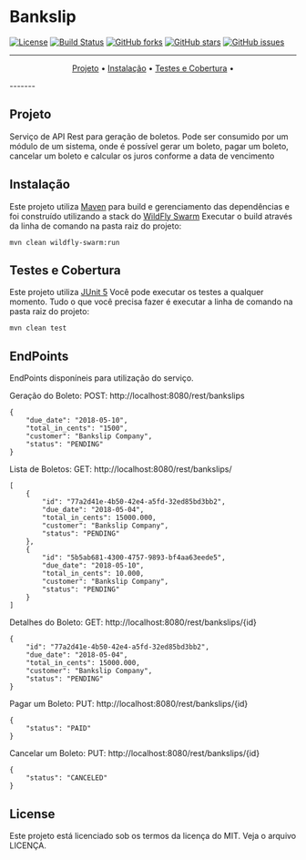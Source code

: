 # Bankslip

[![License](http://img.shields.io/badge/license-MIT-green.svg?style=flat)](https://github.com/vandersozc/Bankslip/blob/master/LICENSE)
[![Build Status](https://img.shields.io/travis/vandersozc/Bankslip/master.svg?style=flat)](https://travis-ci.org/vandersozc/Bankslip)
[![GitHub forks](https://img.shields.io/github/forks/vandersozc/Bankslip.svg)](https://github.com/vandersozc/Bankslip/network)
[![GitHub stars](https://img.shields.io/github/stars/vandersozc/Bankslip.svg)](https://github.com/vandersozc/Bankslip/stargazers)
[![GitHub issues](https://img.shields.io/github/issues/vandersozc/Bankslip.svg)](https://github.com/vandersozc/Bankslip/issues)

-------
<p align="center">
    <a href="#projeto">Projeto</a> &bull;
    <a href="#instalacao">Instalação</a> &bull;
    <a href="#tests">Testes e Cobertura</a> &bull;
</p>
-------

## Projeto

Serviço de API Rest para geração de boletos. Pode ser consumido por um módulo de um sistema, onde é possível gerar um boleto, pagar um boleto, cancelar um boleto e calcular os juros conforme a data de vencimento


## Instalação

Este projeto utiliza [Maven](https://maven.apache.org/) para build e gerenciamento das dependências e foi construído utilizando a stack do [WildFly Swarm](http://wildfly-swarm.io/)
Executar o build através da linha de comando na pasta raiz do projeto:
```
mvn clean wildfly-swarm:run
```

## Testes e Cobertura

Este projeto utiliza [JUnit 5](https://junit.org/junit5/)
Você pode executar os testes a qualquer momento. Tudo o que você precisa fazer é executar a linha de comando na pasta raiz do projeto:
```
mvn clean test
```

## EndPoints

EndPoints disponíneis para utilização do serviço.

Geração do Boleto:
POST: http://localhost:8080/rest/bankslips
```
{
	"due_date": "2018-05-10",
	"total_in_cents": "1500",
	"customer": "Bankslip Company",
	"status": "PENDING"
}
```

Lista de Boletos:
GET: http://localhost:8080/rest/bankslips/
```
[
	{
		"id": "77a2d41e-4b50-42e4-a5fd-32ed85bd3bb2",
		"due_date": "2018-05-04",
		"total_in_cents": 15000.000,
		"customer": "Bankslip Company",
		"status": "PENDING"
	},
	{
		"id": "5b5ab681-4300-4757-9893-bf4aa63eede5",
		"due_date": "2018-05-10",
		"total_in_cents": 10.000,
		"customer": "Bankslip Company",
		"status": "PENDING"
	}
]
```

Detalhes do Boleto:
GET: http://localhost:8080/rest/bankslips/{id}
```
{
    "id": "77a2d41e-4b50-42e4-a5fd-32ed85bd3bb2",
    "due_date": "2018-05-04",
    "total_in_cents": 15000.000,
    "customer": "Bankslip Company",
    "status": "PENDING"
}
```

Pagar um Boleto:
PUT: http://localhost:8080/rest/bankslips/{id}
```
{
    "status": "PAID"
}
```

Cancelar um Boleto:
PUT: http://localhost:8080/rest/bankslips/{id}
```
{
    "status": "CANCELED"
}
```

## License
Este projeto está licenciado sob os termos da licença do MIT. Veja o arquivo LICENÇA.